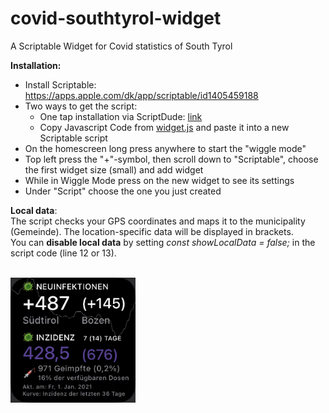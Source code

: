 # covid-southtyrol-widget
A Scriptable Widget for Covid statistics of South Tyrol

**Installation:** 
- Install Scriptable: https://apps.apple.com/dk/app/scriptable/id1405459188
- Two ways to get the script:
  - One tap installation via ScriptDude: [link](https://scriptdu.de/?name=South+Tyrol+Corona+Widget&source=https%3A%2F%2Fraw.githubusercontent.com%2Fjrkager%2Fcovid-southtyrol-widget%2Fmain%2Fwidget.js&docs=https%3A%2F%2Fgithub.com%2Fjrkager%2Fcovid-southtyrol-widget%2Fblob%2Fmain%2FREADME.md)
  - Copy Javascript Code from [widget.js](https://raw.githubusercontent.com/jrkager/covid-southtyrol-widget/main/widget.js) and paste it into a new Scriptable script
- On the homescreen long press anywhere to start the "wiggle mode"
- Top left press the "+"-symbol, then scroll down to "Scriptable", choose the first widget size (small) and add widget
- While in Wiggle Mode press on the new widget to see its settings
- Under "Script" choose the one you just created

**Local data**:  
The script checks your GPS coordinates and maps it to the municipality (Gemeinde). The location-specific data will be displayed in brackets.   
You can **disable local data** by setting _const showLocalData = false;_ in the script code (line 12 or 13).

<br/>
    
<img src="screenshots/de.jpg" width="200">
